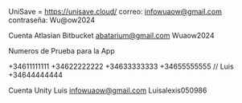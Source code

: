 UniSave = https://unisave.cloud/
correo: infowuaow@gmail.com
contraseña: Wu@ow2024

Cuenta Atlasian Bitbucket
abatarium@gmail.com
Wuaow2024


Numeros de Prueba para la App

+34611111111
+34622222222
+34633333333
+34655555555 // Luis
+34644444444

Cuenta Unity Luis
infowuaow@gmail.com
Luisalexis050986
